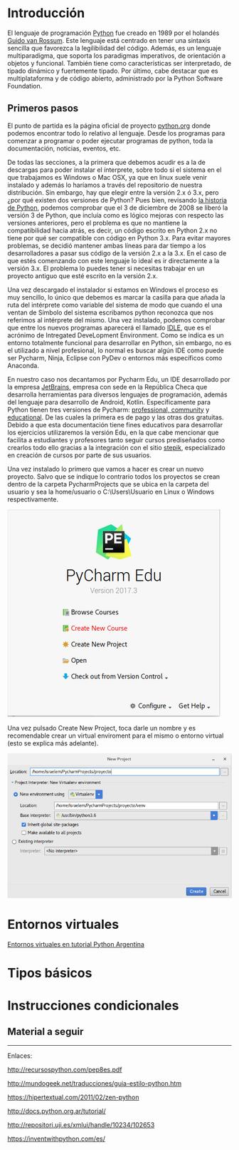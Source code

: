 # Introducción

El lenguaje de programación [Python](https://es.wikipedia.org/wiki/Python) fue creado en 1989 por el holandés [Guido van Rossum](https://es.wikipedia.org/wiki/Guido_van_Rossum). Este lenguaje está centrado en tener una sintaxis sencilla que favorezca la legilibilidad del código. Además, es un lenguaje multiparadigma, que soporta los paradigmas imperativos, de orientación a objetos y funcional. También tiene como características ser interpretado, de tipado dinámico y fuertemente tipado. Por último, cabe destacar que es multiplataforma y de código abierto, administrado por la Python Software Foundation.

## Primeros pasos

El punto de partida es la página oficial de proyecto [python.org](http://www.python.org) donde podemos encontrar todo lo relativo al lenguaje. Desde los programas para comenzar a programar o poder ejecutar programas de python, toda la documentación, noticias, eventos, etc.

De todas las secciones, a la primera que debemos acudir es a la de descargas para poder instalar el ínterprete, sobre todo si el sistema en el que trabajamos es Windows o Mac OSX, ya que en linux suele venir instalado y además lo haríamos a través del repositorio de nuestra distribución. Sin embargo, hay que elegir entre la versión 2.x ó 3.x, pero ¿por qué existen dos versiones de Python? Pues bien, revisando [la historia de Python](https://es.wikipedia.org/wiki/Historia_de_Python), podemos comprobar que el 3 de diciembre de 2008 se liberó la versión 3 de Python, que incluía como es lógico mejoras con respecto las versiones anteriores, pero el problema es que no mantiene la compatibilidad hacia atrás, es decir, un código escrito en Python 2.x no tiene por qué ser compatible con código en Python 3.x. Para evitar mayores problemas, se decidió mantener ambas líneas para dar tiempo a los desarrolladores a pasar sus código de la versión 2.x a la 3.x. En el caso de que estés comenzando con este lenguaje lo ideal es ir directamente a la versión 3.x. El problema lo puedes tener si necesitas trabajar en un proyecto antiguo que esté escrito en la versión 2.x.

Una vez descargado el instalador si estamos en Windows el proceso es muy sencillo, lo único que debemos es marcar la casilla para que añada la ruta del intérprete como variable del sistema de modo que cuando el una ventan de Símbolo del sistema escribamos python reconozca que nos referimos al intérprete del mismo. Una vez instalado, podemos comprobar que entre los nuevos programas aparecerá el llamado [IDLE](https://en.wikipedia.org/wiki/IDLE), que es el acrónimo de Intregated DeveLopment Environment. Como se indica es un entorno totalmente funcional para desarrollar en Python, sin embargo, no es el utilizado a nivel profesional, lo normal es buscar algún IDE como puede ser Pycharm, Ninja, Eclipse con PyDev o entornos más específicos como Anaconda.

En nuestro caso nos decantamos por Pycharm Edu, un IDE desarrollado por la empresa [JetBrains](https://www.jetbrains.com/), empresa con sede en la República Checa que desarrolla herramientas para diversos lenguajes de programación, además del lenguaje para desarrollo de Android, Kotlin. Específicamente para Python tienen tres versiones de Pycharm: [professional, community](https://www.jetbrains.com/pycharm/) y [educational](https://www.jetbrains.com/pycharm-edu/). De las cuales la primera es de pago y las otras dos gratuitas. Debido a que esta documentación tiene fines educativos para desarrollar los ejercicios utilizaremos la versión Edu, en la que cabe mencionar que facilita a estudiantes y profesores tanto seguir cursos prediseñados como crearlos todo ello gracias a la integración con el sitio [stepik](https://stepik.org/), especializado en creación de cursos por parte de sus usuarios.

Una vez instalado lo primero que vamos a hacer es crear un nuevo proyecto. Salvo que se indique lo contrario todos los proyectos se crean dentro de la carpeta PycharmProjects que se ubica en la carpeta del usuario y sea la home/usuario o C:\Users\Usuario en Linux o Windows respectivamente.

![Bienvenida](Imagenes/2018-02-04-19-57-18.png?raw=true)

Una vez pulsado Create New Project, toca darle un nombre y es recomendable crear un virtual enviroment para el mismo o entorno virtual (esto se explica más adelante).

![Nuevo_proyecto](Imagenes/2018-02-04-20-05-44.png?raw=true)

# Entornos virtuales

[Entornos virtuales en tutorial Python Argentina](http://docs.python.org.ar/tutorial/3/venv.html)

# Tipos básicos

# Instrucciones condicionales


## Material a seguir

---
Enlaces:

http://recursospython.com/pep8es.pdf

http://mundogeek.net/traducciones/guia-estilo-python.htm

https://hipertextual.com/2011/02/zen-python

http://docs.python.org.ar/tutorial/

http://repositori.uji.es/xmlui/handle/10234/102653

https://inventwithpython.com/es/


